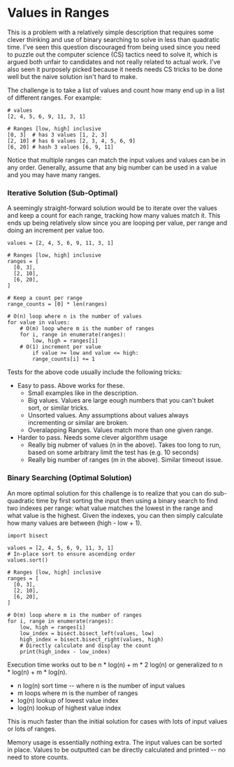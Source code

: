 # Values in Ranges

This is a problem with a relatively simple description that requires some clever thinking and use of binary searching to solve in less than quadratic time. I've seen this question discouraged from being used since you need to puzzle out the computer science (CS) tactics need to solve it, which is argued both unfair to candidates and not really related to actual work. I've also seen it purposely picked because it needs needs CS tricks to be done well but the naive solution isn't hard to make.

The challenge is to take a list of values and count how many end up in a list of different ranges. For example:

```
# values
[2, 4, 5, 6, 9, 11, 3, 1]

# Ranges [low, high] inclusive
[0, 3]  # has 3 values [1, 2, 3]
[2, 10] # has 6 values [2, 3, 4, 5, 6, 9]
[6, 20] # hash 3 values [6, 9, 11]
```

Notice that multiple ranges can match the input values and values can be in any order. Generally, assume that any big number can be used in a value and you may have many ranges.

### Iterative Solution (Sub-Optimal)

A seemingly straight-forward solution would be to iterate over the values and keep a count for each range, tracking how many values match it. This ends up being relatively slow since you are looping per value, per range and doing an increment per value too.

```
values = [2, 4, 5, 6, 9, 11, 3, 1]

# Ranges [low, high] inclusive
ranges = [
  [0, 3],
  [2, 10],
  [6, 20],
]

# Keep a count per range
range_counts = [0] * len(ranges)

# O(n) loop where n is the number of values
for value in values:
    # O(m) loop where m is the number of ranges
    for i, range in enumerate(ranges):
        low, high = ranges[i]
	# O(1) increment per value
        if value >= low and value <= high:
	    range_counts[i] += 1
```

Tests for the above code usually include the following tricks:
* Easy to pass. Above works for these.
   * Small examples like in the description.
   * Big values. Values are large eough numbers that you can't buket sort, or similar tricks.
   * Unsorted values. Any assumptions about values always incrementing or similar are broken.
   * Overalapping Ranges. Values match more than one given range.
* Harder to pass. Needs some clever algorithm usage
   * Really big nubmer of values (n in the above). Takes too long to run, based on some arbitrary limit the test has (e.g. 10 seconds)
   * Really big number of ranges (m in the above). Similar timeout issue.

### Binary Searching (Optimal Solution)

An more optimal solution for this challenge is to realize that you can do sub-quadratic time by first sorting the input then using a binary search to find two indexes per range: what value matches the lowest in the range and what value is the highest. Given the indexes, you can then simply calculate how many values are between (high - low + 1).

```
import bisect

values = [2, 4, 5, 6, 9, 11, 3, 1]
# In-place sort to ensure ascending order
values.sort()

# Ranges [low, high] inclusive
ranges = [
  [0, 3],
  [2, 10],
  [6, 20],
]

# O(m) loop where m is the number of ranges
for i, range in enumerate(ranges):
    low, high = ranges[i]
    low_index = bisect.bisect_left(values, low)
    high_index = bisect.bisect_right(values, high)
    # Directly calculate and display the count
    print(high_index - low_index)
```

Execution time works out to be n * log(n) + m * 2 log(n) or generalized to n * log(n) + m * log(n).
* n log(n) sort time -- where n is the number of input values
* m loops where m is the number of ranges
* log(n) lookup of lowest value index
* log(n) lookup of highest value index

This is much faster than the initial solution for cases with lots of input values or lots of ranges. 

Memory usage is essentially nothing extra. The input values can be sorted in place. Values to be outputted can be directly calculated and printed -- no need to store counts. 
